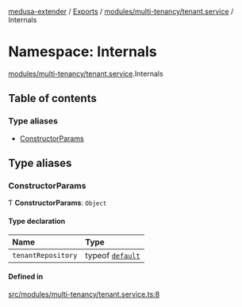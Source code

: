 [medusa-extender](../README.md) / [Exports](../modules.md) / [modules/multi-tenancy/tenant.service](modules_multi_tenancy_tenant_service.md) / Internals

# Namespace: Internals

[modules/multi-tenancy/tenant.service](modules_multi_tenancy_tenant_service.md).Internals

## Table of contents

### Type aliases

- [ConstructorParams](modules_multi_tenancy_tenant_service.Internals.md#constructorparams)

## Type aliases

### ConstructorParams

Ƭ **ConstructorParams**: `Object`

#### Type declaration

| Name | Type |
| :------ | :------ |
| `tenantRepository` | typeof [`default`](../classes/modules_multi_tenancy_tenant_repository.default.md) |

#### Defined in

[src/modules/multi-tenancy/tenant.service.ts:8](https://github.com/adrien2p/medusa-extender/blob/2db47f5/src/modules/multi-tenancy/tenant.service.ts#L8)
